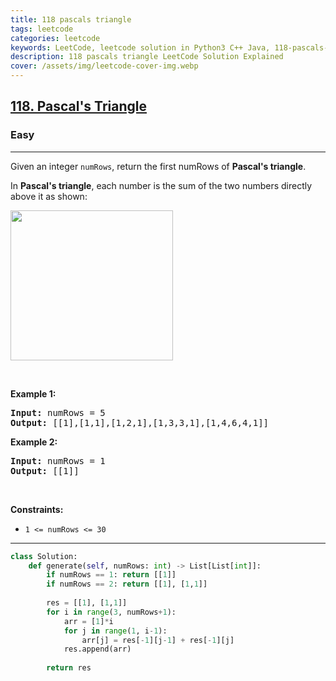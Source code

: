 ```yaml
---
title: 118 pascals triangle
tags: leetcode
categories: leetcode
keywords: LeetCode, leetcode solution in Python3 C++ Java, 118-pascals-triangle solution
description: 118 pascals triangle LeetCode Solution Explained
cover: /assets/img/leetcode-cover-img.webp
---
```





<h2><a href="https://leetcode.com/problems/pascals-triangle/">118. Pascal's Triangle</a></h2><h3>Easy</h3><hr><div><p>Given an integer <code>numRows</code>, return the first numRows of <strong>Pascal's triangle</strong>.</p>

<p>In <strong>Pascal's triangle</strong>, each number is the sum of the two numbers directly above it as shown:</p>
<img alt="" src="https://upload.wikimedia.org/wikipedia/commons/0/0d/PascalTriangleAnimated2.gif" style="height:240px; width:260px">
<p>&nbsp;</p>
<p><strong>Example 1:</strong></p>
<pre><strong>Input:</strong> numRows = 5
<strong>Output:</strong> [[1],[1,1],[1,2,1],[1,3,3,1],[1,4,6,4,1]]
</pre><p><strong>Example 2:</strong></p>
<pre><strong>Input:</strong> numRows = 1
<strong>Output:</strong> [[1]]
</pre>
<p>&nbsp;</p>
<p><strong>Constraints:</strong></p>

<ul>
	<li><code>1 &lt;= numRows &lt;= 30</code></li>
</ul>
</div>

---




```python
class Solution:
    def generate(self, numRows: int) -> List[List[int]]:
        if numRows == 1: return [[1]]
        if numRows == 2: return [[1], [1,1]]
        
        res = [[1], [1,1]]
        for i in range(3, numRows+1):
            arr = [1]*i
            for j in range(1, i-1):
                arr[j] = res[-1][j-1] + res[-1][j]
            res.append(arr)
        
        return res
```
